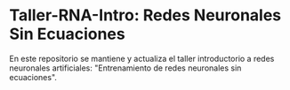 # Taller-RNA-Intro: Redes Neuronales Sin Ecuaciones
En este repositorio se mantiene y actualiza el taller introductorio a redes neuronales artificiales: "Entrenamiento de redes neuronales sin ecuaciones".
